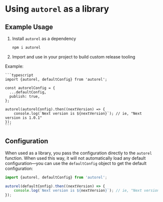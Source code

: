 # Using `autorel` as a library

## Example Usage

1. Install `autorel` as a dependency

    ```bash
    npm i autorel
    ```

2. Import and use in your project to build custom release tooling

Example:

    ```typescript
    import {autorel, defaultConfig} from 'autorel';

    const autorelConfig = {
      ...defaultConfig,
      publish: true,
    };

    autorel(autorelConfig).then((nextVersion) => {
        console.log(`Next version is ${nextVersion}`); // ie, "Next version is 1.0.1"
    });
    ```

## Configuration

When used as a library, you pass the configuration directly to the `autorel` function. When used this way, it will not automatically load any default configuration&mdash;you can use the `defaultConfig` object to get the default configuration:

```typescript
import {autorel, defaultConfig} from 'autorel';

autorel(defaultConfig).then((nextVersion) => {
    console.log(`Next version is ${nextVersion}`); // ie, "Next version is 1.0.1"
});
```
